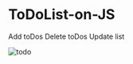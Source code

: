 # ToDoList-on-JS

Add toDos
Delete toDos
Update list


![todo](https://user-images.githubusercontent.com/107991714/210742918-9e3eeead-330c-4b5f-9d7b-8327a0abc2f7.gif)
